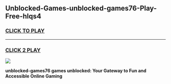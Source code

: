 
## Unblocked-Games-unblocked-games76-Play-Free-hlqs4
<h3>
<a href="https://premium76.site?title=unblocked-games76&ref=12A">CLICK TO PLAY</a></h3>
<hr>

<h3>
<a href="https://premium76.site?title=unblocked-games76&ref=12A">CLICK 2 PLAY</a>
  
</h3>

<a href="https://premium76.site?title=unblocked-games76&ref=12A"><img src="https://clearcache.store/games.png"></a>


**unblocked-games76 games unblocked: Your Gateway to Fun and Accessible Online Gaming**
